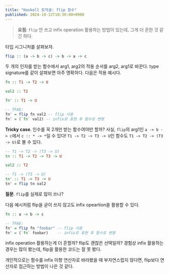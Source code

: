 ```yaml
---
title: "Haskell 토막글: flip 함수"
published: 2024-10-12T10:30:00+0900
---
```


> **요점**: `flip` 안 쓰고 infix operation 활용하는 방법이 있는데, 그게 더 흔한
> 것 같긴 하다.

타입 시그니처를 살펴보자.
```haskell
flip :: (a -> b -> c) -> b -> a -> c
```

두 개의 인자를 받는 함수에서 arg1, arg2의 적용 순서를 arg2, arg1로 바꾼다.
type signature를 같이 살펴보면 아주 명확하다. 다음은 적용 예시다.

```haskell
fn :: T1 -> T2 -> U

val2 :: T2

fn' :: T1 -> U

-- TFAE:
fn' = flip fn val2 -- flip 사용
fn' = (`fn` val2) -- infix로 표현 후 함수로 변형
```

**Tricky case**. 인수를 꼭 2개만 받는 함수여야만 할까? 사실, `flip`의 arg1인 `a
-> b -> c`에서 `c :: * -> *`일 수 있다! `T1 -> T2 -> T3 -> U`인 함수도 `T1 ->
T2 -> (T3 -> U)`로 볼 수 있다.

```haskell
-- T1 -> T2 -> (T3 -> U)
tn :: T1 -> T2 -> T3 -> U

val2 :: T2

-- T1 -> (T3 -> U)
tn' :: T1 -> T3 -> U
tn' = flip tn val2
```

**질문**. `flip`를 실제로 많이 쓰나?

다음 예시처럼 flip을 굳이 쓰지 않고도 infix opeartion을 활용할 수 있다.

```haskell
fn :: a -> b -> c

-- TFAE:
fn' = flip fn "foobar" -- flip 사용
fn' = (`fn` foobar)    -- infix로 표현 후 함수로 변형
```

infix operation 활용하는게 더 흔할까? flip도 괜찮은 선택일까? 경험상 infix
활용하는 경우는 많이 봤는데, flip을 활용한 코드는 잘 못 봤다.

개인적으로는 함수를 infix 이항 연산자로 바라봤을 때 부자연스럽지 않다면,
flip보다 연산자로 접근하는 방법이 나은 것 같다.


